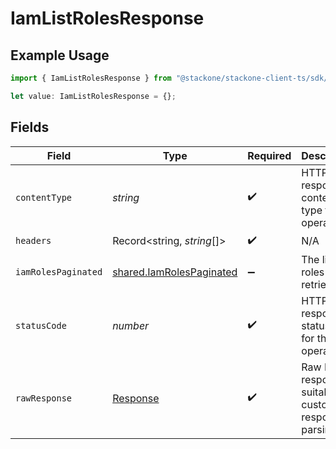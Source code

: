 # IamListRolesResponse

## Example Usage

```typescript
import { IamListRolesResponse } from "@stackone/stackone-client-ts/sdk/models/operations";

let value: IamListRolesResponse = {};
```

## Fields

| Field                                                                       | Type                                                                        | Required                                                                    | Description                                                                 |
| --------------------------------------------------------------------------- | --------------------------------------------------------------------------- | --------------------------------------------------------------------------- | --------------------------------------------------------------------------- |
| `contentType`                                                               | *string*                                                                    | :heavy_check_mark:                                                          | HTTP response content type for this operation                               |
| `headers`                                                                   | Record<string, *string*[]>                                                  | :heavy_check_mark:                                                          | N/A                                                                         |
| `iamRolesPaginated`                                                         | [shared.IamRolesPaginated](../../../sdk/models/shared/iamrolespaginated.md) | :heavy_minus_sign:                                                          | The list of roles was retrieved.                                            |
| `statusCode`                                                                | *number*                                                                    | :heavy_check_mark:                                                          | HTTP response status code for this operation                                |
| `rawResponse`                                                               | [Response](https://developer.mozilla.org/en-US/docs/Web/API/Response)       | :heavy_check_mark:                                                          | Raw HTTP response; suitable for custom response parsing                     |
